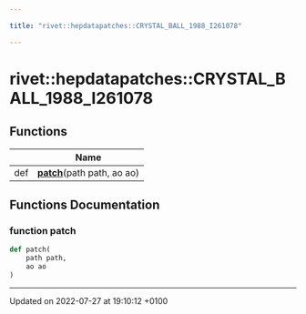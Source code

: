 ```yaml
---

title: "rivet::hepdatapatches::CRYSTAL_BALL_1988_I261078"

---
```


# rivet::hepdatapatches::CRYSTAL_BALL_1988_I261078



## Functions

|                | Name           |
| -------------- | -------------- |
| def | **[patch](http://example.org/namespaces/namespacerivet_1_1hepdatapatches_1_1crystal__ball__1988__i261078/#function-patch)**(path path, ao ao) |


## Functions Documentation

### function patch

```python
def patch(
    path path,
    ao ao
)
```






-------------------------------

Updated on 2022-07-27 at 19:10:12 +0100